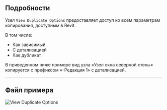 ## Подробности
Узел `View Duplicate Options` предоставляет доступ ко всем параметрам копирования, доступным в Revit.

В том числе:
- Как зависимый
- С детализацией
- Как дубликат

В приведенном ниже примере вид узла «Узел окна северной стены» копируется с префиксом «-Редакция 1» с детализацией.
___
## Файл примера

![View Duplicate Options](./DSRevitNodesUI.ViewDuplicateOptions_img.jpg)
